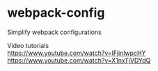 # webpack-config
Simplify webpack configurations   

Video tutorials   
https://www.youtube.com/watch?v=lFjinlwpcHY   
https://www.youtube.com/watch?v=X1nxTjVDYdQ   
